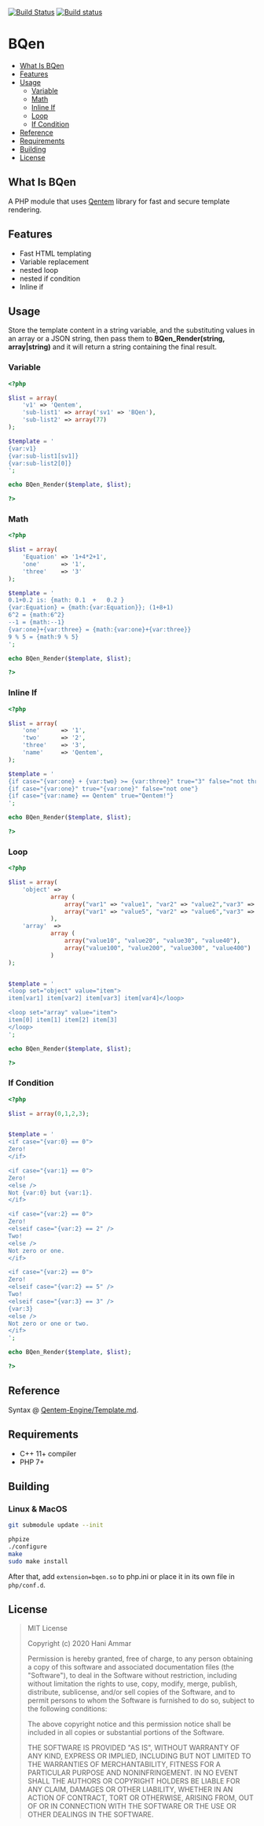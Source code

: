 [![Build Status](https://travis-ci.com/HaniAmmar/BQen.svg?branch=master)](https://travis-ci.com/HaniAmmar/BQen)
[![Build status](https://ci.appveyor.com/api/projects/status/e2w6byu98k4kg804/branch/master?svg=true)](https://ci.appveyor.com/project/HaniAmmar/bqen/branch/master)

# BQen

-   [What Is BQen](#what-is-bqen)
-   [Features](#features)
-   [Usage](#usage)
    -   [Variable](#variable)
    -   [Math](#math)
    -   [Inline If](#inline-if)
    -   [Loop](#loop)
    -   [If Condition](#if-condition)
-   [Reference](#reference)
-   [Requirements](#requirements)
-   [Building](#building)
-   [License](#license)

## What Is BQen

A PHP module that uses [Qentem](https://github.com/HaniAmmar/Qentem-Engine) library for fast and secure template rendering.

## Features

-   Fast HTML templating
-   Variable replacement
-   nested loop
-   nested if condition
-   Inline if

## Usage

Store the template content in a string variable, and the substituting values in an array or a JSON string, then pass them to **BQen_Render(string, array|string)** and it will return a string containing the final result.

### Variable

```php
<?php

$list = array(
    'v1' => 'Qentem',
    'sub-list1' => array('sv1' => 'BQen'),
    'sub-list2' => array(77)
);

$template = '
{var:v1}
{var:sub-list1[sv1]}
{var:sub-list2[0]}
';

echo BQen_Render($template, $list);

?>
```

### Math

```php
<?php

$list = array(
    'Equation' => '1+4*2+1',
    'one'      => '1',
    'three'    => '3'
);

$template = '
0.1+0.2 is: {math: 0.1  +   0.2 }
{var:Equation} = {math:{var:Equation}}; (1+8+1)
6^2 = {math:6^2}
--1 = {math:--1}
{var:one}+{var:three} = {math:{var:one}+{var:three}}
9 % 5 = {math:9 % 5}
';

echo BQen_Render($template, $list);

?>
```

### Inline If

```php
<?php

$list = array(
    'one'      => '1',
    'two'      => '2',
    'three'    => '3',
    'name'     => 'Qentem',
);

$template = '
{if case="{var:one} + {var:two} >= {var:three}" true="3" false="not three"}
{if case="{var:one}" true="{var:one}" false="not one"}
{if case="{var:name} == Qentem" true="Qentem!"}
';

echo BQen_Render($template, $list);

?>
```

### Loop

```php
<?php

$list = array(
    'object' =>
            array (
                array("var1" => "value1", "var2" => "value2","var3" => "value3", "var4" => "value4"),
                array("var1" => "value5", "var2" => "value6","var3" => "value7", "var4" => "value8")
            ),
    'array'  =>
            array (
                array("value10", "value20", "value30", "value40"),
                array("value100", "value200", "value300", "value400")
            )
);


$template = '
<loop set="object" value="item">
item[var1] item[var2] item[var3] item[var4]</loop>

<loop set="array" value="item">
item[0] item[1] item[2] item[3]
</loop>
';

echo BQen_Render($template, $list);

?>
```

### If Condition

```php
<?php

$list = array(0,1,2,3);


$template = '
<if case="{var:0} == 0">
Zero!
</if>

<if case="{var:1} == 0">
Zero!
<else />
Not {var:0} but {var:1}.
</if>

<if case="{var:2} == 0">
Zero!
<elseif case="{var:2} == 2" />
Two!
<else />
Not zero or one.
</if>

<if case="{var:2} == 0">
Zero!
<elseif case="{var:2} == 5" />
Two!
<elseif case="{var:3} == 3" />
{var:3}
<else />
Not zero or one or two.
</if>
';

echo BQen_Render($template, $list);

?>
```

## Reference

Syntax @ [Qentem-Engine/Template.md](https://github.com/HaniAmmar/Qentem-Engine/blob/master/Documentation/Template.md).

## Requirements

-   C++ 11+ compiler
-   PHP 7+

## Building

### Linux & MacOS

```sh
git submodule update --init

phpize
./configure
make
sudo make install
```

After that, add `extension=bqen.so` to php.ini or place it in its own file in `php/conf.d`.

## License

> MIT License
>
> Copyright (c) 2020 Hani Ammar
>
> Permission is hereby granted, free of charge, to any person obtaining a copy
> of this software and associated documentation files (the "Software"), to deal
> in the Software without restriction, including without limitation the rights
> to use, copy, modify, merge, publish, distribute, sublicense, and/or sell
> copies of the Software, and to permit persons to whom the Software is
> furnished to do so, subject to the following conditions:
>
> The above copyright notice and this permission notice shall be included in all
> copies or substantial portions of the Software.
>
> THE SOFTWARE IS PROVIDED "AS IS", WITHOUT WARRANTY OF ANY KIND, EXPRESS OR
> IMPLIED, INCLUDING BUT NOT LIMITED TO THE WARRANTIES OF MERCHANTABILITY,
> FITNESS FOR A PARTICULAR PURPOSE AND NONINFRINGEMENT. IN NO EVENT SHALL THE
> AUTHORS OR COPYRIGHT HOLDERS BE LIABLE FOR ANY CLAIM, DAMAGES OR OTHER
> LIABILITY, WHETHER IN AN ACTION OF CONTRACT, TORT OR OTHERWISE, ARISING FROM,
> OUT OF OR IN CONNECTION WITH THE SOFTWARE OR THE USE OR OTHER DEALINGS IN THE
> SOFTWARE.
